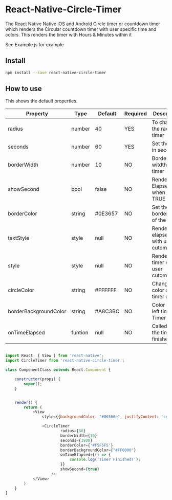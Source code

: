 # React-Native-Circle-Timer

The React Native Native iOS and Android Circle timer or countdown timer which renders the Circular countdown timer with user specific time and colors. 
This renders the timer with Hours & Minutes within it

See Example.js for example

## Install
```bash
npm install --save react-native-circle-timer
```

## How to use

This shows the default properties.

| Property      | Type           |   Default  | Required | Description  |
|---------------|----------------|------------|----------|---------------|
| radius       |   number      |  40     |    YES      | To change the radius of timer|
| seconds       |   number      |  60     |    YES      | Set the timer in seconds|
| borderWidth         |   number       |  10   |     NO       | Border witdth of the timer|
| showSecond         |   bool         |  false   |NO| Render Elapsed time when set to TRUE|
| borderColor      |   string       |  #0E3657   | NO |Set the border color of the timer |
| textStyle     |   style       | null | NO| Render the elapsed time with user cutomization|
| style     |   style       | null | NO| Render the timer with user cutomization|
| circleColor |   string       | #FFFFFF | NO| Change the color of timer circle|
| borderBackgroundColor |   string       | #A8C3BC | NO| Color of the left time in Timer|
| onTimeElapsed |   funtion       | null | NO| Called when the timer is finished|

```js

import React, { View } from 'react-native';
import CircleTimer from 'react-native-circle-timer';

class ComponentClass extends React.Component {

    constructor(props) {
        super();
    }


    render() {
        return (
            <View
                style={{backgroundColor: "#06566e", justifyContent: 'center', alignItems: 'center', flex: 1}}>

                <CircleTimer
                        radius={80}
                        borderWidth={10}
                        seconds={1800}
                        borderColor={'#F5F5F5'}
                        borderBackgroundColor={"#FF0000"}
                        onTimeElapsed={() => {
                            console.log('Timer Finished!');
                        }}
                        showSecond={true}
                    />
            </View>
        )
    }
}
```
